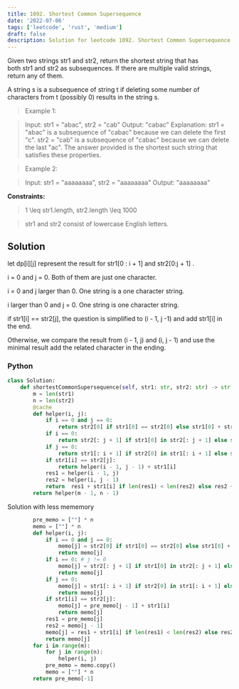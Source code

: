 ```yaml
---
title: 1092. Shortest Common Supersequence
date: '2022-07-06'
tags: ['leetcode', 'rust', 'medium']
draft: false
description: Solution for leetcode 1092. Shortest Common Supersequence
---
```


 
Given two strings str1 and str2, return the shortest string that has both str1 and str2 as subsequences. If there are multiple valid strings, return any of them.

A string s is a subsequence of string t if deleting some number of characters from t (possibly 0) results in the string s.

 > Example 1:

 > Input: str1 = "abac", str2 = "cab"
 > Output: "cabac"
 > Explanation: 
 > str1 = "abac" is a subsequence of "cabac" because we can delete the first "c".
 > str2 = "cab" is a subsequence of "cabac" because we can delete the last "ac".
 > The answer provided is the shortest such string that satisfies these properties.

 > Example 2:

 > Input: str1 = "aaaaaaaa", str2 = "aaaaaaaa"
 > Output: "aaaaaaaa"

**Constraints:**

 > 1 <TeX>\leq</TeX> str1.length, str2.length <TeX>\leq</TeX> 1000

 > str1 and str2 consist of lowercase English letters.


## Solution
let dp[i][j] represent the result for str1[0 : i + 1] and str2[0:j + 1] .

i = 0 and j = 0. Both of them are just one character. 

i = 0 and j larger than 0. One string is a one character string. 

i larger than 0 and j = 0. One string is one character string. 

if str1[i] == str2[j], the question is simplified to (i - 1, j -1) and add str1[i] in the end. 

Otherwise, we compare the result from (i - 1, j) and (i, j - 1) and use the minimal result add the related character in the ending.


### Python
```python
class Solution:
    def shortestCommonSupersequence(self, str1: str, str2: str) -> str:
        m = len(str1)
        n = len(str2)
        @cache
        def helper(i, j):
            if i == 0 and j == 0:
                return str2[0] if str1[0] == str2[0] else str1[0] + str2[0]
            if i == 0:
                return str2[: j + 1] if str1[0] in str2[: j + 1] else str1[0] + str2[: j + 1]
            if j == 0:
                return str1[: i + 1] if str2[0] in str1[: i + 1] else str2[0] + str1[: i + 1]
            if str1[i] == str2[j]:
                return helper(i - 1, j - 1) + str1[i]
            res1 = helper(i - 1, j)
            res2 = helper(i, j - 1)            
            return  res1 + str1[i] if len(res1) < len(res2) else res2 + str2[j]
        return helper(m - 1, n - 1)
```
Solution with less mememory
```python
        pre_memo = [""] * n
        memo = [""] * n
        def helper(i, j):
            if i == 0 and j == 0:
                memo[j] = str2[0] if str1[0] == str2[0] else str1[0] + str2[0]
                return memo[j]
            if i == 0: # j != 0
                memo[j] = str2[: j + 1] if str1[0] in str2[: j + 1] else str1[0] + str2[: j + 1]
                return memo[j]
            if j == 0:
                memo[j] = str1[: i + 1] if str2[0] in str1[: i + 1] else str2[0] + str1[: i + 1]
                return memo[j] 
            if str1[i] == str2[j]:
                memo[j] = pre_memo[j - 1] + str1[i]
                return memo[j]
            res1 = pre_memo[j]
            res2 = memo[j - 1]         
            memo[j] = res1 + str1[i] if len(res1) < len(res2) else res2 + str2[j]
            return memo[j]
        for i in range(m):
            for j in range(n):
                helper(i, j)
            pre_memo = memo.copy()
            memo = [""] * n
        return pre_memo[-1]
```

